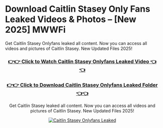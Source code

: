 # Download Caitlin Stasey Only Fans Leaked Videos & Photos – [New 2025] MWWFi

Get Caitlin Stasey Onlyfans leaked all content. Now you can access all videos and pictures of Caitlin Stasey. New Updated Files 2025!  
<div align="center">
  
### [👉👉 Click to Watch Caitlin Stasey Onlyfans Leaked Video 👈👈](https://links2leaks.com/caitlinstasey)  
### [👉👉 Click to Download Caitlin Stasey Onlyfans Leaked Folder 👈👈](https://links2leaks.com/caitlinstasey)  

Get Caitlin Stasey leaked all content. Now you can access all videos and pictures of Caitlin Stasey. New Updated Files 2025!  

[![Caitlin Stasey Onlyfans Leaked](https://i.ibb.co/93hzkbrt/l2l.gif)](https://links2leaks.com/caitlinstasey)  

</div>
